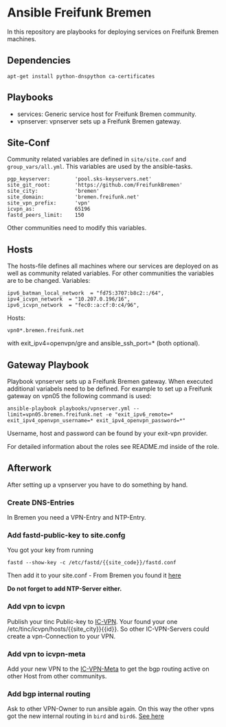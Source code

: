 Ansible Freifunk Bremen
=======================

In this repository are playbooks for deploying services on Freifunk Bremen machines.

## Dependencies

    apt-get install python-dnspython ca-certificates

## Playbooks

  * services: Generic service host for Freifunk Bremen community.
  * vpnserver: vpnserver sets up a Freifunk Bremen gateway.

## Site-Conf

Community related variables are defined in `site/site.conf` and `group_vars/all.yml`.
This variables are used by the ansible-tasks.

    pgp_keyserver:        'pool.sks-keyservers.net'
    site_git_root:        'https://github.com/FreifunkBremen'
    site_city:            'bremen'
    site_domain:          'bremen.freifunk.net'
    site_vpn_prefix:      'vpn'
    icvpn_as:             65196
    fastd_peers_limit:    150

Other communities need to modify this variables.

## Hosts

The hosts-file defines all machines where our services are deployed on as well as community related variables. For other communities the variables are to be changed.
Variables:

    ipv6_batman_local_network  = "fd75:3707:b8c2::/64",
    ipv4_icvpn_network  = "10.207.0.196/16",
    ipv6_icvpn_network  = "fec0::a:cf:0:c4/96",

Hosts:

    vpn0*.bremen.freifunk.net

with exit_ipv4=openvpn/gre and ansible_ssh_port=* (both optional).

## Gateway Playbook

Playbook vpnserver sets up a Freifunk Bremen gateway. When executed additional variabels need to be defined. For example to set up a Freifunk gateway on vpn05 the following command is used:

    ansible-playbook playbooks/vpnserver.yml --limit=vpn05.bremen.freifunk.net -e "exit_ipv6_remote=* exit_ipv4_openvpn_username=* exit_ipv4_openvpn_password=*"

Username, host and password can be found by your exit-vpn provider.

For detailed information about the roles see README.md inside of the role.


## Afterwork
After setting up a vpnserver you have to do something by hand.

### Create DNS-Entries
In Bremen you need a VPN-Entry and NTP-Entry.

### Add fastd-public-key to site.confg
You got your key from running
```
fastd --show-key -c /etc/fastd/{{site_code}}/fastd.conf
```
Then add it to your site.conf - From Bremen you found it [here](https://github.com/FreifunkBremen/gluon-site-ffhb/blob/master/site.conf)

**Do not forget to add NTP-Server either.**

### Add vpn to icvpn
Publish your tinc Public-key to [IC-VPN](https://github.com/freifunk/icvpn).
Your found your one /etc/tinc/icvpn/hosts/{{site_city}}{{id}}.
So other IC-VPN-Servers could create a vpn-Connection to your VPN.


### Add vpn to icvpn-meta
Add your new VPN to the [IC-VPN-Meta](https://github.com/freifunk/icvpn-meta) to get the bgp routing active on other Host from other communitys.

### Add bgp internal routing
Ask to other VPN-Owner to run ansible again.
On this way the other vpns got the new internal routing in ```bird``` and ```bird6```.
[See here](https://github.com/FreifunkBremen/ansible/tree/master/roles/router-bird/templates)
